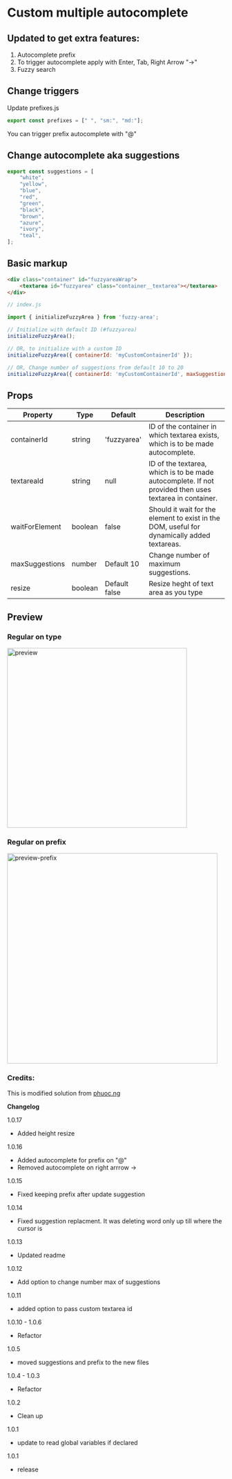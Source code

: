 # Custom multiple autocomplete

## Updated to get extra features:

1. Autocomplete prefix
2. To trigger autocomplete apply with Enter, Tab, Right Arrow "→"
3. Fuzzy search

## Change triggers

Update prefixes.js

```js
export const prefixes = [" ", "sm:", "md:"];
```

You can trigger prefix autocomplete with "@"

## Change autocomplete aka suggestions

```js
export const suggestions = [
    "white",
    "yellow",
    "blue",
    "red",
    "green",
    "black",
    "brown",
    "azure",
    "ivory",
    "teal",
];
```

## Basic markup

```html
<div class="container" id="fuzzyareaWrap">
    <textarea id="fuzzyarea" class="container__textarea"></textarea>
</div>
```

```js
// index.js

import { initializeFuzzyArea } from 'fuzzy-area';

// Initialize with default ID (#fuzzyarea)
initializeFuzzyArea();

// OR, to initialize with a custom ID
initializeFuzzyArea({ containerId: 'myCustomContainerId' });

// OR, Change number of suggestions from default 10 to 20
initializeFuzzyArea({ containerId: 'myCustomContainerId', maxSuggestions: 20 });
```

## Props
| Property         | Type     | Default      | Description                                                                                      |
|------------------|----------|--------------|--------------------------------------------------------------------------------------------------|
| containerId    | string   | 'fuzzyarea'  | ID of the container in which textarea exists, which is to be made autocomplete.       |
| textareaId     | string   | null         | ID of the textarea, which is to be made autocomplete. If not provided then uses textarea in container. |
| waitForElement | boolean  | false        | Should it wait for the element to exist in the DOM, useful for dynamically added textareas. |
| maxSuggestions | number   | Default 10   | Change number of maximum suggestions. |
| resize | boolean   | Default false   | Resize heght of text area as you type |

## Preview

### Regular on type
<img width="416" alt="preview" src="https://github.com/dplugins-opensource/fuzzy-area/assets/1234350/b5c2ed0a-bf77-42da-bd34-64a467919643">

### Regular on prefix
<img width="487" alt="preview-prefix" src="https://github.com/dplugins-opensource/fuzzy-area/assets/1234350/667c7801-5902-4e79-b971-e229d6e7d5a5">


### Credits:
This is modified solution from [phuoc.ng](https://phuoc.ng/collection/mirror-a-text-area/add-autocomplete-to-your-text-area/)

**Changelog**

1.0.17
- Added height resize

1.0.16
- Added autocomplete for prefix on "@"
- Removed autocomplete on right arrrow →

1.0.15
- Fixed keeping prefix after update suggestion

1.0.14
- Fixed suggestion replacment. It was deleting word only up till where the cursor is

1.0.13
- Updated readme

1.0.12
- Add option to change number max of suggestions

1.0.11
- added option to pass custom textarea id

1.0.10 - 1.0.6
- Refactor

1.0.5
- moved suggestions and prefix to the new files

1.0.4 - 1.0.3
- Refactor

1.0.2
- Clean up

1.0.1
- update to read global variables if declared

1.0.1
- release